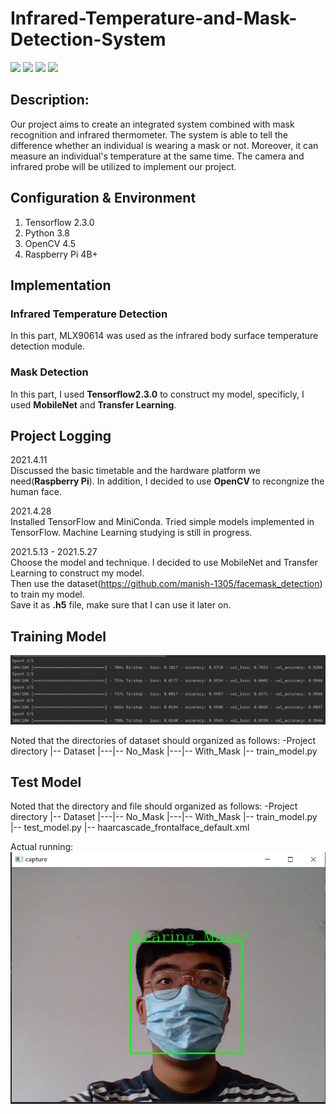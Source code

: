 # Infrared-Temperature-and-Mask-Detection-System
![](https://img.shields.io/badge/Language-Python-green) ![](https://img.shields.io/badge/Hardware-RPi-red) ![](https://img.shields.io/badge/Framework-OpenCV-yellow)
![](https://img.shields.io/badge/Framework-Tensorflow2.3-orange)

## Description:
Our project aims to create an integrated system combined with mask recognition and infrared thermometer. The system is able to tell the difference whether an individual is wearing a mask or not. Moreover, it can measure an individual's temperature at the same time. The camera and infrared probe will be utilized to implement our project.

## Configuration & Environment
1. Tensorflow 2.3.0
2. Python 3.8
3. OpenCV 4.5
4. Raspberry Pi 4B+

## Implementation
### Infrared Temperature Detection
In this part, MLX90614 was used as the infrared body surface temperature detection module.


### Mask Detection
In this part, I used **Tensorflow2.3.0** to construct my model, specificly, I used **MobileNet** and **Transfer Learning**.

## Project Logging  
2021.4.11  
Discussed the basic timetable and the hardware platform we need(**Raspberry Pi**). In addition, I decided to use **OpenCV** to recongnize the human face.

2021.4.28  
Installed TensorFlow and MiniConda. Tried simple models implemented in TensorFlow. Machine Learning studying is still in progress.

2021.5.13 - 2021.5.27  
Choose the model and technique. I decided to use MobileNet and Transfer Learning to construct my model.   
Then use the dataset(https://github.com/manish-1305/facemask_detection) to train my model.  
Save it as **.h5** file, make sure that I can use it later on.

## Training Model
![image](https://github.com/wang-zhuoran/Infrared-Temperature-and-Mask-Detection-System/blob/main/images/image.png)

Noted that the directories of dataset should organized as follows:
-Project directory
  |-- Dataset
  |---|-- No_Mask
  |---|-- With_Mask
  |-- train_model.py

## Test Model
Noted that the directory and file should organized as follows:
-Project directory
  |-- Dataset
  |---|-- No_Mask
  |---|-- With_Mask
  |-- train_model.py
  |-- test_model.py
  |-- haarcascade_frontalface_default.xml
  
 Actual running:
![image](https://github.com/wang-zhuoran/Infrared-Temperature-and-Mask-Detection-System/blob/main/images/test_model.jpg)



